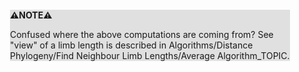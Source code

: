 <div style="margin:2em; background-color: #e0e0e0;">

<strong>⚠️NOTE️️️⚠️</strong>

Confused where the above computations are coming from? See "view" of a limb length is described in Algorithms/Distance Phylogeny/Find Neighbour Limb Lengths/Average Algorithm_TOPIC.
</div>

